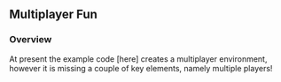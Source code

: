 ## Multiplayer Fun

### Overview

At present the example code [here] creates a multiplayer environment, however it is missing a couple of key elements, namely multiple players!

